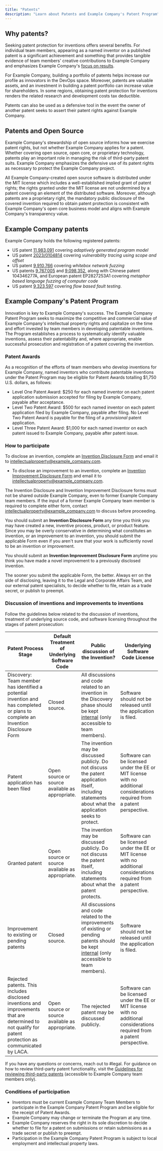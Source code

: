 ```yaml
---
title: "Patents"
description: "Learn about Patents and Example Company's Patent Program"
---
```


## Why patents?

Seeking patent protection for inventions offers several benefits. For individual team members, appearing as a named inventor on a published patent is a significant achievement and something that provides tangible evidence of team members' creative contributions to Example Company and emphasizes Example Company's [focus on results](/handbook/values/#results).

For Example Company, building a portfolio of patents helps increase our profile as innovators in the DevOps space. Moreover, patents are valuable assets, and an investment in building a patent portfolio can increase value for shareholders. In some regions, obtaining patent protection for inventions renders the related research and development costs tax deductible.

Patents can also be used as a defensive tool in the event the owner of another patent seeks to assert their patent rights against Example Company.

## Patents and Open Source

Example Company's stewardship of open source informs how we exercise patent rights, but not whether Example Company applies for a patent. Whether covering open source, open core, or proprietary technology, patents play an important role in managing the risk of third-party patent suits. Example Company emphasizes the defensive use of its patent rights as necessary to protect the Example Company project.

All Example Company-created open source software is distributed under the MIT license which includes a well-established implied grant of patent rights; the rights granted under the MIT license are not undermined by a patent covering an element of the distributed software. Moreover, although patents are a proprietary right, the mandatory public disclosure of the covered invention required to obtain patent protection is consistent with Example Company's open core business model and aligns with Example Company's transparency value.

## Example Company patents

Example Company holds the following registered patents:

- US patent [11,983,091](https://image-ppubs.uspto.gov/dirsearch-public/print/downloadPdf/11983091) covering *adaptively generated program model*
- US patent [2023/0104814](https://image-ppubs.uspto.gov/dirsearch-public/print/downloadPdf/20230104814) covering *vulnerability tracing using scope and offset*
- US patent [9,910,766](https://image-ppubs.uspto.gov/dirsearch-public/print/downloadPdf/9910766) covering *whitebox network fuzzing*
- US patents [9,767,005](https://image-ppubs.uspto.gov/dirsearch-public/print/downloadPdf/9767005) and [9,098,352](https://image-ppubs.uspto.gov/dirsearch-public/print/downloadPdf/9098352), along with Chinese patent 104346277A, and European patent EP2827253A1 covering *metaphor based language fuzzing of computer code*
- US patent [9,323,597](https://image-ppubs.uspto.gov/dirsearch-public/print/downloadPdf/9323597) covering *flow based fault testing*.

## Example Company's Patent Program

Innovation is key to Example Company's success. The Example Company Patent Program seeks to maximize the competitive and commercial value of Example Company's intellectual property rights and capitalize on the time and effort invested by team members in developing patentable inventions. The Program establishes a process to systematically identify valuable inventions, assess their patentability and, where appropriate, enable successful prosecution and registration of a patent covering the invention.

### Patent Awards

As a recognition of the efforts of team members who develop inventions for Example Company, named inventors who contribute patentable inventions under the Patent Program may be eligible for Patent Awards totalling $1,750 U.S. dollars, as follows:

- Level One Patent Award: $250 for each named inventor on each patent application submission accepted for filing by Example Company, payable after acceptance.
- Level Two Patent Award: $500 for each named inventor on each patent application filed by Example Company, payable after filing. No Level Two Patent Award is payable for the filing of a *provisional* patent application.
- Level Three Patent Award: $1,000 for each named inventor on each patent issued to Example Company, payable after patent issue.

### How to participate

To disclose an invention, complete an [Invention Disclosure Form](https://docs.google.com/document/d/1BndxggJyA3aMdYav-ghNwpTdNcfgJcrHFRlT6u8KFD8/copy) and email it to [intellectualproperty@example_company.com](mailto:intellectualproperty@example_company.com).

- To disclose an improvement to an invention, complete an [Invention Improvement Disclosure Form](https://docs.google.com/document/d/10D49F21I-G0V9rnyStgD0EwEfLxi8KzNS_ShCA64br8/copy) and email it to [intellectualproperty@example_company.com](mailto:intellectualproperty@example_company.com).

The Invention Disclosure and Invention Improvement Disclosure forms  must not be shared outside Example Company, even to former Example Company team members. If the input of a former Example Company team member is required to complete either form, contact [intellectualproperty@example_company.com](mailto:intellectualproperty@example_company.com) to discuss before proceeding.

You should submit an **Invention Disclosure Form** any time you think you may have created a new, inventive process, product, or product feature. Since you may be overly conservative in determining what constitutes an invention, or an improvement to an invention, you should submit the applicable Form even if you aren't sure that your work is sufficiently novel to be an invention or improvement.

You should submit an **Invention Improvement Disclosure Form** anytime you think you have made a novel improvement to a previously disclosed invention.

The sooner you submit the applicable Form, the better. Always err on the side of disclosing, leaving it to the Legal and Corporate Affairs Team, and our external patent specialists, to decide whether to file, retain as a trade secret, or publish to preempt.

### Discussion of inventions and improvements to inventions

Follow the guidelines below related to the discussion of inventions, treatment of underlying source code, and software licensing throughout the stages of patent prosecution:

| Patent Process Stage                                                                                                                                     | Default Treatment of Underlying Software Code   | Public discussion of the Invention?                                                                                                                        | Underlying Software Code License                                                                                            |
|----------------------------------------------------------------------------------------------------------------------------------------------------------|-------------------------------------------------|------------------------------------------------------------------------------------------------------------------------------------------------------------|-----------------------------------------------------------------------------------------------------------------------------|
| Discovery: Team member has identified a potential invention and has completed or plans to complete an Invention Disclosure Form                          | Closed source.                                  | All discussions and code related to an invention in the Discovery phase should be kept [internal](/handbook/communication/confidentiality-levels/#internal) (only accessible to team members).                                  | Software should not be released until the application is filed.                                                             |
| Patent application has been filed                                                                                                                        | Open source or source available as appropriate. | The invention may be discussed publicly. Do not discuss the patent application itself, including statements about what the application seeks to protect.   | Software can be licensed under the EE or MIT license with no additional considerations required from a patent perspective.  |
| Granted patent                                                                                                                                           | Open source or source available as appropriate. | The invention may be discussed publicly. Do not discuss the patent itself, including statements about what the patent protects.                            | Software can be licensed under the EE or MIT license with no additional considerations required from a patent perspective.  |
| Improvement to existing or pending patents                                                                                                               | Closed source.                                  | All discussions and code related to the improvements of existing or pending patents should be kept [internal](/handbook/communication/confidentiality-levels/#internal) (only accessible to team members).                      | Software should not be released until the application is filed.                                                             |
| Rejected patents. This includes disclosed inventions and improvements that are determined to not qualify for patent protection as communicated by LACA.  | Open source or source available as appropriate. | The rejected patent may be discussed publicly.                                                                                                             | Software can be licensed under the EE or MIT license with no additional considerations required from a patent perspective.  |

If you have any questions or concerns, reach out to #legal.
For guidance on how to review third-party patent functionality, visit the [Guidelines for reviewing third-party patents](https://internal.example_company.com/handbook/legal-and-corporate-affairs/legal-and-compliance/productguidance/#guidelines-on-reviewing-third-party-patents) (accessible to Example Company team members only).

### Conditions of participation

- Inventors must be current Example Company Team Members to participate in the Example Company Patent Program and be eligible for the receipt of Patent Awards.
- Example Company may change or terminate the Program at any time.
- Example Company reserves the right in its sole discretion to decide whether to file for a patent on submissions or retain submissions as a trade secret or publish to preempt.
- Participation in the Example Company Patent Program is subject to local employment and intellectual property laws.
